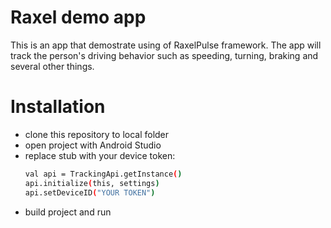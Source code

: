 # Raxel demo app

This is an app that demostrate using of RaxelPulse framework. The app will track the person's driving behavior such as speeding, turning, braking and several other things.

# Installation
  - clone this repository to local folder
  - open project with Android Studio
  - replace stub with your device token:
    ```sh
    val api = TrackingApi.getInstance()
    api.initialize(this, settings)
    api.setDeviceID("YOUR TOKEN")
    ```
  - build project and run